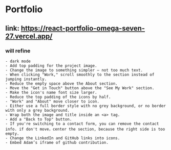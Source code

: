 # Portfolio

## link: https://react-portfolio-omega-seven-27.vercel.app/

### will refine
    - dark mode
    - Add top padding for the project image.
    - Change the image to something simpler — not too much text.
    - When clicking "Work," scroll smoothly to the section instead of jumping instantly.
    - Reduce the empty space above the About section.
    - Move the "Get in Touch" button above the "See My Work" section.
    - Make the icon's name font size larger.
    - Reduce the top padding of the icons by half.
    - "Work" and "About" move closer to icon.
    - Either use a full border style with no grey background, or no border with only a grey background.
    - Wrap both the image and title inside an <a> tag.
    - Add a "Back to Top" button.
    - If you're switching to a contact form, you can remove the contact info. if don't move，center the section, because the right side is too empty.
    - Change the LinkedIn and GitHub links into icons.
    - Embed Adam’s iframe of github contribution.


